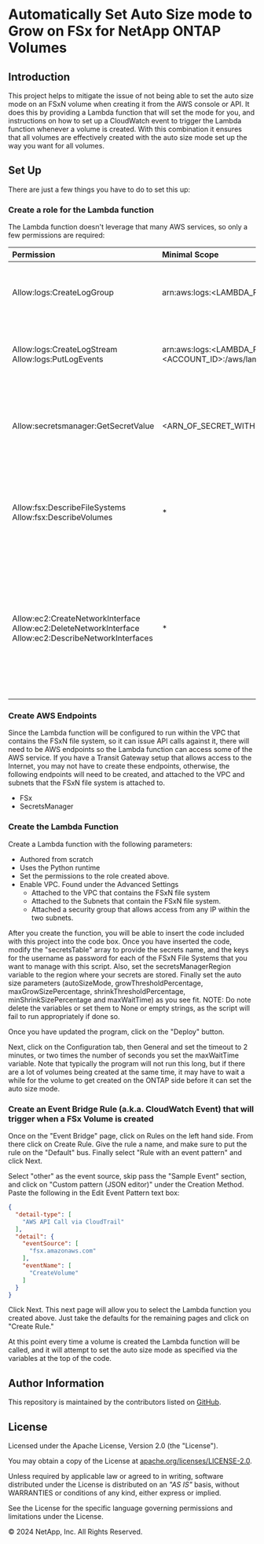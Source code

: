 # Automatically Set Auto Size mode to Grow on FSx for NetApp ONTAP Volumes

## Introduction
This project helps to mitigate the issue of not being able to set the auto size mode
on an FSxN volume when creating it from the AWS console or API. It does this by providing
a Lambda function that will set the mode for you, and instructions on how to set up a
CloudWatch event to trigger the Lambda function whenever a volume is created. With this
combination it ensures that all volumes are effectively created with the auto size mode
set up the way you want for all volumes.

## Set Up
There are just a few things you have to do to set this up:

### Create a role for the Lambda function
The Lambda function doesn't leverage that many AWS services, so only a few permissions are required:


| Permission              | Minimal Scope     |  Notes 
|:------------------------|:----------------|:----------------|
| Allow:logs:CreateLogGroup | arn:aws:logs:<LAMBDA_REGION>:<ACCOUNT_ID>:* | This is required so you can get logs from the Lambda function. |
| Allow:logs:CreateLogStream<BR>Allow:logs:PutLogEvents | arn:aws:logs:<LAMBDA_REGION>:<ACCOUNT_ID>:/aws/lambda/<LAMBDA_FUNCTION_NAME>:* | This is required so you can get logs from the Lambda function. |
| Allow:secretsmanager:GetSecretValue | <ARN_OF_SECRET_WITHIN_SECRETS_MANAGER> | This is required so the Lambda function can get the credentials for the FSxN file system. |
| Allow:fsx:DescribeFileSystems<BR>Allow:fsx:DescribeVolumes | * | You can't limit these API. They are required to get information regarding the file system and volumes. |
| Allow:ec2:CreateNetworkInterface<BR>Allow:ec2:DeleteNetworkInterface<BR>Allow:ec2:DescribeNetworkInterfaces | * | Since the Lambda function is going to run within your VPC, it has to be able to create a network interface to communicate with the FSxn file system API. |

### Create AWS Endpoints
Since the Lambda function will be configured to run within the VPC that contains the FSxN
file system, so it can issue API calls against it, there will need to be AWS endpoints so
the Lambda function can access some of the AWS service. If you have a Transit Gateway setup
that allows access to the Internet, you may not have to create these endpoints, otherwise, the
following endpoints will need to be created, and attached to the VPC and subnets that the
FSxN file system is attached to.

- FSx
- SecretsManager

### Create the Lambda Function
Create a Lambda function with the following parameters:

- Authored from scratch
- Uses the Python runtime
- Set the permissions to the role created above.
- Enable VPC. Found under the Advanced Settings
  - Attached to the VPC that contains the FSxN file system
  - Attached to the Subnets that contain the FSxN file system.
  - Attached a security group that allows access from any IP within the two subnets.

After you create the function, you will be able to insert the code included with this 
project into the code box. Once you have inserted the code, modify the "secretsTable"
array to provide the secrets name, and the keys for the username as password for each
of the FSxN File Systems that you want to manage with this script. Also, set the
secretsManagerRegion variable to the region where your secrets are stored. Finally
set the auto size parameters (autoSizeMode, growThresholdPercentage,
maxGrowSizePercentage, shrinkThresholdPercentage, minShrinkSizePercentage and
maxWaitTime) as you see fit. NOTE: Do note delete the variables
or set them to None or empty strings, as the script will fail to run appropriately
if done so.

Once you have updated the program, click on the "Deploy" button.

Next, click on the Configuration tab, then General and set the timeout to 2 minutes, or
two times the number of seconds you set the maxWaitTime variable. Note that typically
the program will not run this long, but if there are a lot of volumes being created at the
same time, it may have to wait a while for the volume to get created on the ONTAP side before
it can set the auto size mode.

### Create an Event Bridge Rule (a.k.a. CloudWatch Event) that will trigger when a FSx Volume is created
Once on the "Event Bridge" page, click on Rules on the left hand side. From there click
on Create Rule. Give the rule a name, and make sure to put the rule on the "Default" bus.
Finally select "Rule with an event pattern" and click Next.

Select "other" as the event source, skip pass the "Sample Event" section, and click on
"Custom pattern (JSON editor)" under the Creation Method. Paste the following in the
Edit Event Pattern text box:
```json
{
  "detail-type": [
    "AWS API Call via CloudTrail"
  ],
  "detail": {
    "eventSource": [
      "fsx.amazonaws.com"
    ],
    "eventName": [
      "CreateVolume"
    ]
  }
}
```

Click Next. This next page will allow you to select the Lambda function you created above.
Just take the defaults for the remaining pages and click on "Create Rule."

At this point every time a volume is created the Lambda function will be called, and it will
attempt to set the auto size mode as specified via the variables at the top of the code.

## Author Information

This repository is maintained by the contributors listed on [GitHub](https://github.com/NetApp/FSx-ONTAP-samples-scripts/graphs/contributors).

## License

Licensed under the Apache License, Version 2.0 (the "License").

You may obtain a copy of the License at [apache.org/licenses/LICENSE-2.0](http://www.apache.org/licenses/LICENSE-2.0).

Unless required by applicable law or agreed to in writing, software distributed under the License is distributed on an _"AS IS"_ basis, without WARRANTIES or conditions of any kind, either express or implied.

See the License for the specific language governing permissions and limitations under the License.

© 2024 NetApp, Inc. All Rights Reserved.
